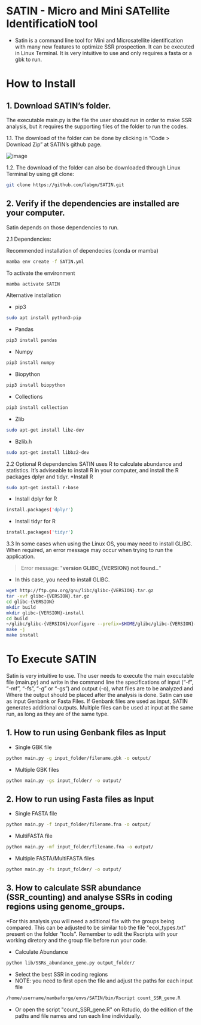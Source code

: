# SATIN - Micro and Mini SATellite IdentificatioN tool
- Satin is a command line tool for Mini and Microsatellite identification with many new features to optimize SSR prospection. It can be executed in Linux Terminal. It is very intuitive to use and only requires a fasta or a gbk to run.

# How to Install
## 1. Download SATIN’s folder. 
The executable main.py is the file the user should run in order to make SSR analysis, but it requires the supporting files of the folder to run the codes.

1.1. The download of the folder can be done by clicking in “Code > Download Zip” at SATIN’s github page.

![image](https://github.com/labgm/SATIN_c/assets/101668229/faae9662-6651-4e5c-885a-e684230493ba)

 
1.2. The download of the folder can also be downloaded through Linux Terminal by using git clone:
```sh
git clone https://github.com/labgm/SATIN.git
```


## 2. Verify if the dependencies are installed are your computer. 
Satin depends on those dependencies to run.
   
  2.1 Dependencies:

  Recommended installation of dependecies (conda or mamba)

```sh
mamba env create -f SATIN.yml
```

  To activate the environment

```sh
mamba activate SATIN
```
  Alternative installation
   
* pip3
```sh
sudo apt install python3-pip
```

* Pandas 
```sh
pip3 install pandas
```
* Numpy 
```sh
pip3 install numpy
```
* Biopython
```sh
pip3 install biopython
```
* Collections 
```sh
pip3 install collection
```
* Zlib 
```sh
sudo apt-get install libz-dev
```
* Bzlib.h
```sh
sudo apt-get install libbz2-dev
```

2.2 Optional R dependencies
SATIN uses R to calculate abundance and statistics. It’s adviseable to install R in your computer, and install the R packages dplyr and tidyr.
*Install R
```sh
sudo apt-get install r-base
```

* Install dplyr for R
```sh
install.packages('dplyr')
```

* Install tidyr for R 
```sh
install.packages('tidyr')
```

3.3 In some cases when using the Linux OS, you may need to install GLIBC. When required, an error message may occur when trying to run the application.
> Error message: "**version GLIBC_{VERSION} not found..**"

* In this case, you need to install GLIBC.
```sh
wget http://ftp.gnu.org/gnu/libc/glibc-{VERSION}.tar.gz
tar -xvf glibc-{VERSION}.tar.gz
cd glibc-{VERSION}
mkdir build 
mkdir glibc-{VERSION}-install
cd build
~/glibc/glibc-{VERSION}/configure --prefix=$HOME/glibc/glibc-{VERSION}-install
make -j
make install
```

# To Execute SATIN 
Satin is very intuitive to use. The user needs to execute the main executable file (main.py) and write in the command line the specifications of input (“-f”, “-mf”, “-fs”, “-g” or “-gs”)  and output (-o), what files are to be analyzed and Where the output should be placed after the analysis is done. 
Satin can use as input Genbank or Fasta Files. If Genbank files are used as input, SATIN generates additional outputs.
Multiple files can be used at input at the same run, as long as they are of the same type.
 
## 1.	How to run using Genbank files as Input
* Single GBK file
```sh
python main.py -g input_folder/filename.gbk -o output/
```
* Multiple GBK files
```sh
python main.py -gs input_folder/ -o output/
```
## 2.	How to run using Fasta files as Input
* Single FASTA file
```sh
python main.py -f input_folder/filename.fna -o output/
```
* MultiFASTA file
```sh
python main.py -mf input_folder/filename.fna -o output/
```
* Multiple FASTA/MultiFASTA files
```sh
python main.py -fs input_folder/ -o output/
```

## 3.	How to calculate SSR abundance (SSR_counting) and analyse SSRs in coding regions using genome_groups.

*For this analysis you will need a aditional file with the groups being compared. This can be adjusted to be similar tob the file "ecol_types.txt" present on the folder "tools". Remember to edit the Rscripts with your working diretory and the group file before run your code.


* Calculate Abundance
```sh
python lib/SSRs_abundance_gene.py output_folder/
```

* Select the best SSR in coding regions
* NOTE: you need to first open the file and adjust the paths for each input file

```sh
/home/username/mambaforge/envs/SATIN/bin/Rscript count_SSR_gene.R
```
* Or open the script "count_SSR_gene.R" on Rstudio, do the edition of the paths and file names  and run each line individually.

